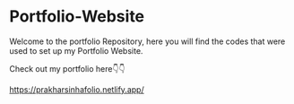 # Portfolio-Website

Welcome to the portfolio Repository, here you will find the codes that were used to set up my Portfolio Website.

Check out my portfolio here👇👇

https://prakharsinhafolio.netlify.app/
